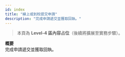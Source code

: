 ```yaml
---
id: index
title: "線上或到校提交申請"
description: "完成申請遞交並獲取回執。"
---
```


> 本頁為 **Level-4 區內容占位**（後續將擴展至實務步驟）。

**概要**  
完成申請遞交並獲取回執。
